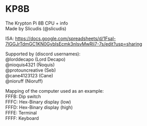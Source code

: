 # KP8B
The Krypton Pi 8B CPU + info                                                                                                  
Made by Slicudis (@slicudis)

ISA: https://docs.google.com/spreadsheets/d/1Fsal-7lGGJrTdmGC1KN0GybIsEcmk3nlsvMwRli7-7s/edit?usp=sharing                     

Supported by (discord usernames):           
@lorddecapo (Lord Decapo)                                                                                                    
@nioquis4321 (Ñoquis)                                                                                                         
@protouncreative (Seb)                                                                                                        
@cane4123123 (Cane)                                                                                                           
@nioruff (Nioruff)                                                                                                            

Mapping of the computer used as an example:                                                                                   
FFFB: Dip switch                                                                                                              
FFFC: Hex-Binary display (low)                                                                                                
FFFD: Hex-Binary display (high)                                                                                               
FFFE: Terminal                                                                                                                
FFFF: Keyboard
